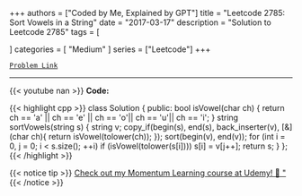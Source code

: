 
+++
authors = ["Coded by Me, Explained by GPT"]
title = "Leetcode 2785: Sort Vowels in a String"
date = "2017-03-17"
description = "Solution to Leetcode 2785"
tags = [
    
]
categories = [
    "Medium"
]
series = ["Leetcode"]
+++



[`Problem Link`](https://leetcode.com/problems/sort-vowels-in-a-string/description/)

---
{{< youtube nan >}}
**Code:**

{{< highlight cpp >}}
class Solution {
public:
    bool isVowel(char ch) {
        return ch == 'a' || ch == 'e' || ch == 'o'|| ch == 'u'|| ch == 'i';
    }
    string sortVowels(string s) {
        string v;
        copy_if(begin(s), end(s), back_inserter(v), [&](char ch){ 
            return isVowel(tolower(ch)); 
        });
        sort(begin(v), end(v));
        for (int i = 0, j = 0; i < s.size(); ++i)
            if (isVowel(tolower(s[i])))
                s[i] = v[j++];
        return s;
    }
};
{{< /highlight >}}



{{< notice tip >}}
[Check out my Momentum Learning course at Udemy! 🚀 "](https://www.udemy.com/course/blind-75-the-data-structures-and-algorithms-essentials/)
{{< /notice >}}

